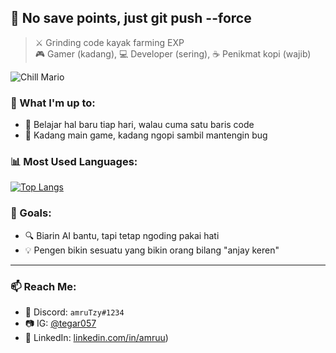 ## 💾 No save points, just git push --force

> ⚔️ Grinding code kayak farming EXP  
> 🎮 Gamer (kadang), 💻 Developer (sering), ☕ Penikmat kopi (wajib)

![Chill Mario](https://github.com/amruTzy/amruTzy/src/chillmario.gif)

### 🧩 What I'm up to:
- 🌱 Belajar hal baru tiap hari, walau cuma satu baris code
- 🚪 Kadang main game, kadang ngopi sambil mantengin bug

### 📊 Most Used Languages:
[![Top Langs](https://github-readme-stats.vercel.app/api/top-langs/?username=amruTzy&layout=compact&theme=tokyonight)](https://github.com/anuraghazra/github-readme-stats)

### 🎯 Goals:
- 🔍 Biarin AI bantu, tapi tetap ngoding pakai hati
- 💡 Pengen bikin sesuatu yang bikin orang bilang "anjay keren"

---

### 📫 Reach Me:
- 💬 Discord: `amruTzy#1234`
- 📷 IG: [@tegar057](https://instagram.com/tegar057)
- 💼 LinkedIn: [linkedin.com/in/amruu](https://www.linkedin.com/in/amruu/))
